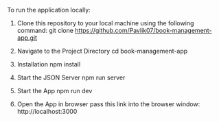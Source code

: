 To run the application locally:

1) Clone this repository to your local machine using the following command:
git clone https://github.com/Pavlik07/book-management-app.git

2) Navigate to the Project Directory
cd book-management-app

3) Installation
npm install

4) Start the JSON Server
npm run server

5) Start the App
npm run dev

6) Open the App in browser
pass this link into the browser window: http://localhost:3000
